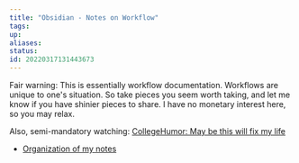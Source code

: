 ```yaml
---
title: "Obsidian - Notes on Workflow"
tags:
up:
aliases:
status:
id: 20220317131443673
---
```




Fair warning: This is essentially workflow documentation. Workflows are unique to one's situation. So take pieces you seem worth taking, and let me know if you have shinier pieces to share. I have no monetary interest here, so you may relax.

Also, semi-mandatory watching: [CollegeHumor: May be this will fix my life][1]

- [Organization of my notes](note-taking_-_organization_of_the_zeroth_folder)

[1]: https://www.youtube.com/watch?v=9Lnrj1jZG7I
